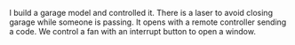 I build a garage model and controlled it. There is a laser to avoid closing garage while someone is passing. It opens with a remote controller sending a code. We control a fan with an interrupt button to open a window.
